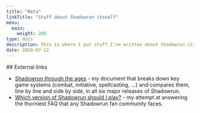 ```yaml
---
title: "Meta"
linkTitle: "Stuff about Shadowrun iteself"
menu:
  main:
    weight: 200
type: docs
description: This is where I put stuff I've written about Shadowrun itself.
date: 2020-07-12
---
```


## External links

* [Shadowrun through the ages](https://docs.google.com/document/d/1CgYPNt4ZhMIZWSCKbmqyhgrtaNTgRUKdU2iwXH_lczU/edit) - my document that breaks down key game systems (combat, initiative, spellcasting, ...) and compares them, line by line and side by side, in all six major releases of Shadowrun.
* [Which version of Shadowrun should I play?](https://docs.google.com/document/d/1zDo6pfk1BPgKs8Ak16zPqB2gqPYM7gKu-NvAwmlXhbc/edit) - my attempt at answering the thorniest FAQ that any Shadowrun fan community faces.

